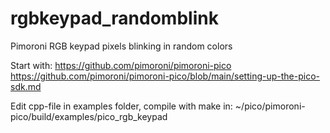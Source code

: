 # rgbkeypad_randomblink
Pimoroni RGB keypad pixels blinking in random colors

Start with:
https://github.com/pimoroni/pimoroni-pico
https://github.com/pimoroni/pimoroni-pico/blob/main/setting-up-the-pico-sdk.md

Edit cpp-file in examples folder, compile with make in: ~/pico/pimoroni-pico/build/examples/pico_rgb_keypad
